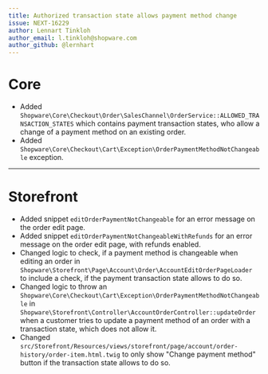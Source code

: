 ```yaml
---
title: Authorized transaction state allows payment method change
issue: NEXT-16229
author: Lennart Tinkloh
author_email: l.tinkloh@shopware.com 
author_github: @lernhart
---
```

# Core
*  Added `Shopware\Core\Checkout\Order\SalesChannel\OrderService::ALLOWED_TRANSACTION_STATES` which contains payment transaction states, who allow a change of a payment method on an existing order.
*  Added `Shopware\Core\Checkout\Cart\Exception\OrderPaymentMethodNotChangeable` exception.
___
# Storefront
*  Added snippet `editOrderPaymentNotChangeable` for an error message on the order edit page.
*  Added snippet `editOrderPaymentNotChangeableWithRefunds` for an error message on the order edit page, with refunds enabled.
*  Changed logic to check, if a payment method is changeable when editing an order in `Shopware\Storefront\Page\Account\Order\AccountEditOrderPageLoader` to include a check, if the payment transaction state allows to do so.
*  Changed logic to throw an `Shopware\Core\Checkout\Cart\Exception\OrderPaymentMethodNotChangeable` in `Shopware\Storefront\Controller\AccountOrderController::updateOrder` when a customer tries to update a payment method of an order with a transaction state, which does not allow it.
*  Changed `src/Storefront/Resources/views/storefront/page/account/order-history/order-item.html.twig` to only show "Change payment method" button if the transaction state allows to do so.
